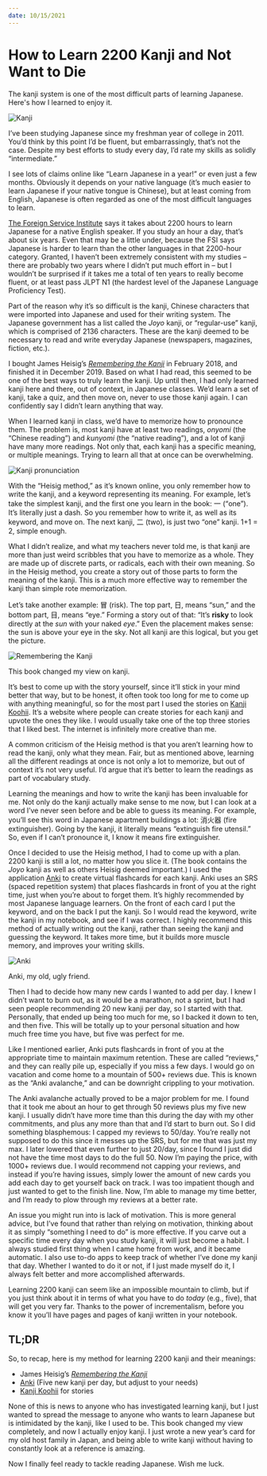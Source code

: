```yaml
---
date: 10/15/2021
---
```


# How to Learn 2200 Kanji and Not Want to Die

The kanji system is one of the most difficult parts of learning Japanese. Here's how I learned to enjoy it.

![Kanji](https://b.kisscc0.com/20180813/bqe/kisscc0-kanji-chinese-characters-symbol-ideogram-kanji-ri-5b71a075c2e090.9634150015341733017982.png)

I’ve been studying Japanese since my freshman year of college in 2011. You’d think by this point I’d be fluent, but embarrassingly, that’s not the case. Despite my best efforts to study every day, I’d rate my skills as solidly “intermediate.”

I see lots of claims online like “Learn Japanese in a year!” or even just a few months. Obviously it depends on your native language (it’s much easier to learn Japanese if your native tongue is Chinese), but at least coming from English, Japanese is often regarded as one of the most difficult languages to learn.

[The Foreign Service Institute](https://effectivelanguagelearning.com/language-guide/language-difficulty/) says it takes about 2200 hours to learn Japanese for a native English speaker. If you study an hour a day, that’s about six years. Even that may be a little under, because the FSI says Japanese is harder to learn than the other languages in that 2200-hour category. Granted, I haven’t been extremely consistent with my studies – there are probably two years where I didn’t put much effort in – but I wouldn’t be surprised if it takes me a total of ten years to really become fluent, or at least pass JLPT N1 (the hardest level of the Japanese Language Proficiency Test).

Part of the reason why it’s so difficult is the kanji, Chinese characters that were imported into Japanese and used for their writing system. The Japanese government has a list called the *Joyo* kanji, or “regular-use” kanji, which is comprised of 2136 characters. These are the kanji deemed to be necessary to read and write everyday Japanese (newspapers, magazines, fiction, etc.).

I bought James Heisig’s [*Remembering the Kanji*](https://en.wikipedia.org/wiki/Remembering_the_Kanji_and_Remembering_the_Hanzi) in February 2018, and finished it in December 2019. Based on what I had read, this seemed to be one of the best ways to truly learn the kanji. Up until then, I had only learned kanji here and there, out of context, in Japanese classes. We’d learn a set of kanji, take a quiz, and then move on, never to use those kanji again. I can confidently say I didn’t learn anything that way.

When I learned kanji in class, we’d have to memorize how to pronounce them. The problem is, most kanji have at least two readings, *onyomi* (the “Chinese reading”) and *kunyomi* (the “native reading”), and a lot of kanji have many more readings. Not only that, each kanji has a specific meaning, or multiple meanings. Trying to learn all that at once can be overwhelming.

![Kanji pronunciation](https://tse3.mm.bing.net/th?id=OIP.Da8O_cK62A_tF0pd7OCCYAHaKg&pid=Api)

With the “Heisig method,” as it’s known online, you only remember how to write the kanji, and a keyword representing its meaning. For example, let’s take the simplest kanji, and the first one you learn in the book: 一 (“one”). It’s literally just a dash. So you remember how to write it, as well as its keyword, and move on. The next kanji, 二 (two), is just two “one” kanji. 1+1 = 2, simple enough.

What I didn’t realize, and what my teachers never told me, is that kanji are more than just weird scribbles that you have to memorize as a whole. They are made up of discrete parts, or radicals, each with their own meaning. So in the Heisig method, you create a story out of those parts to form the meaning of the kanji. This is a much more effective way to remember the kanji than simple rote memorization.

Let’s take another example: 冒 (risk). The top part, 日, means “sun,” and the bottom part, 目, means “eye.” Forming a story out of that: “It’s **risky** to look directly at the *sun* with your naked *eye*.” Even the placement makes sense: the sun is above your eye in the sky. Not all kanji are this logical, but you get the picture.

![Remembering the Kanji](https://tse2.mm.bing.net/th?id=OIP.Tk81JgDtPdlpesgiWDrWfwHaK_&pid=Api)

<p class="image-caption">This book changed my view on kanji.</p>

It’s best to come up with the story yourself, since it’ll stick in your mind better that way, but to be honest, it often took too long for me to come up with anything meaningful, so for the most part I used the stories on [Kanji Koohii](https://kanji.koohii.com/). It’s a website where people can create stories for each kanji and upvote the ones they like. I would usually take one of the top three stories that I liked best. The internet is infinitely more creative than me.

A common criticism of the Heisig method is that you aren’t learning how to read the kanji, only what they mean. Fair, but as mentioned above, learning all the different readings at once is not only a lot to memorize, but out of context it’s not very useful. I’d argue that it’s better to learn the readings as part of vocabulary study.

Learning the meanings and how to write the kanji has been invaluable for me. Not only do the kanji actually make sense to me now, but I can look at a word I’ve never seen before and be able to guess its meaning. For example, you’ll see this word in Japanese apartment buildings a lot: 消火器 (fire extinguisher). Going by the kanji, it literally means “extinguish fire utensil.” So, even if I can’t pronounce it, I know it means fire extinguisher.

Once I decided to use the Heisig method, I had to come up with a plan. 2200 kanji is still a lot, no matter how you slice it. (The book contains the *Joyo* kanji as well as others Heisig deemed important.) I used the application [Anki](https://apps.ankiweb.net/) to create virtual flashcards for each kanji. Anki uses an SRS (spaced repetition system) that places flashcards in front of you at the right time, just when you’re about to forget them. It’s highly recommended by most Japanese language learners. On the front of each card I put the keyword, and on the back I put the kanji. So I would read the keyword, write the kanji in my notebook, and see if I was correct. I highly recommend this method of actually writing out the kanji, rather than seeing the kanji and guessing the keyword. It takes more time, but it builds more muscle memory, and improves your writing skills.

![Anki](https://tse2.mm.bing.net/th?id=OIP.TxEoqDqhNX-M9JtSjtNT9AHaD4&pid=Api)

<p class="image-caption">Anki, my old, ugly friend.</p>

Then I had to decide how many new cards I wanted to add per day. I knew I didn’t want to burn out, as it would be a marathon, not a sprint, but I had seen people recommending 20 new kanji per day, so I started with that. Personally, that ended up being too much for me, so I backed it down to ten, and then five. This will be totally up to your personal situation and how much free time you have, but five was perfect for me.

Like I mentioned earlier, Anki puts flashcards in front of you at the appropriate time to maintain maximum retention. These are called “reviews,” and they can really pile up, especially if you miss a few days. I would go on vacation and come home to a mountain of 500+ reviews due. This is known as the “Anki avalanche,” and can be downright crippling to your motivation.

The Anki avalanche actually proved to be a major problem for me. I found that it took me about an hour to get through 50 reviews plus my five new kanji. I usually didn’t have more time than this during the day with my other commitments, and plus any more than that and I’d start to burn out. So I did something blasphemous: I capped my reviews to 50/day. You’re really not supposed to do this since it messes up the SRS, but for me that was just my max. I later lowered that even further to just 20/day, since I found I just did not have the time most days to do the full 50. Now I’m paying the price, with 1000+ reviews due. I would recommend not capping your reviews, and instead if you’re having issues, simply lower the amount of new cards you add each day to get yourself back on track. I was too impatient though and just wanted to get to the finish line. Now, I’m able to manage my time better, and I’m ready to plow through my reviews at a better rate.

An issue you might run into is lack of motivation. This is more general advice, but I’ve found that rather than relying on motivation, thinking about it as simply “something I need to do” is more effective. If you carve out a specific time every day when you study kanji, it will just become a habit. I always studied first thing when I came home from work, and it became automatic. I also use to-do apps to keep track of whether I’ve done my kanji that day. Whether I wanted to do it or not, if I just made myself do it, I always felt better and more accomplished afterwards.

Learning 2200 kanji can seem like an impossible mountain to climb, but if you just think about it in terms of what you have to do *today* (e.g., five), that will get you very far. Thanks to the power of incrementalism, before you know it you’ll have pages and pages of kanji written in your notebook.

## TL;DR

So, to recap, here is my method for learning 2200 kanji and their meanings:

* James Heisig’s [*Remembering the Kanji*](https://www.amazon.com/Remembering-Kanji-Complete-Japanese-Characters/dp/0824835921/ref=sr_1_1?crid=18IP9F2FQSY02&keywords=remembering+the+kanji&qid=1576373884&sprefix=remembering%2Caps%2C205&sr=8-1)
* [Anki](https://apps.ankiweb.net/) (Five new kanji per day, but adjust to your needs)
* [Kanji Koohii](https://kanji.koohii.com/) for stories

None of this is news to anyone who has investigated learning kanji, but I just wanted to spread the message to anyone who wants to learn Japanese but is intimidated by the kanji, like I used to be. This book changed my view completely, and now I actually enjoy kanji. I just wrote a new year’s card for my old host family in Japan, and being able to write kanji without having to constantly look at a reference is amazing.

Now I finally feel ready to tackle reading Japanese. Wish me luck.